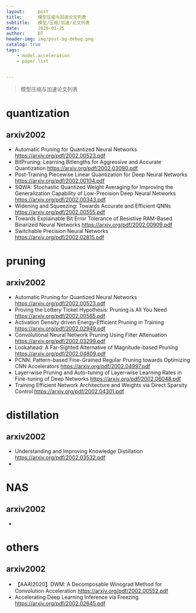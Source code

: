 ```yaml
---
layout:     post
title:      模型压缩与加速论文列表
subtitle:   模型/压缩/加速/论文列表
date:       2020-03-25
author:     DT
header-img: img/post-bg-debug.png
catalog: true
tags:
    - model.acceleration
    - paper.list


---
```


> 模型压缩与加速论文列表

# quantization

## arxiv2002

* Automatic Pruning for Quantized Neural Networks https://arxiv.org/pdf/2002.00523.pdf
* BitPruning: Learning Bitlengths for Aggressive and Accurate Quantization https://arxiv.org/pdf/2002.03090.pdf
* Post-Training Piecewise Linear Quantization for Deep Neural Networks https://arxiv.org/pdf/2002.00104.pdf
* SQWA: Stochastic Quantized Weight Averaging for Improving the Generalization Capability of Low-Precision Deep Neural Networks https://arxiv.org/pdf/2002.00343.pdf
* Widening and Squeezing: Towards Accurate and Efficient QNNs https://arxiv.org/pdf/2002.00555.pdf
* Towards Explainable Bit Error Tolerance of Resistive RAM-Based Binarized Neural Networks https://arxiv.org/pdf/2002.00909.pdf
* Switchable Precision Neural Networks https://arxiv.org/pdf/2002.02815.pdf

# pruning

## arxiv2002

* Automatic Pruning for Quantized Neural Networks https://arxiv.org/pdf/2002.00523.pdf
* Proving the Lottery Ticket Hypothesis: Pruning is All You Need https://arxiv.org/pdf/2002.00585.pdf
* Activation Density driven Energy-Efficient Pruning in Training https://arxiv.org/pdf/2002.02949.pdf
* Convolutional Neural Network Pruning Using Filter Attenuation https://arxiv.org/pdf/2002.03299.pdf
* Lookahead: A Far-Sighted Alternative of Magnitude-based Pruning https://arxiv.org/pdf/2002.04809.pdf
* PCNN: Pattern-based Fine-Grained Regular Pruning towards Optimizing CNN Accelerators https://arxiv.org/pdf/2002.04997.pdf
* Layer-wise Pruning and Auto-tuning of Layer-wise Learning Rates in Fine-tuning of Deep Networks https://arxiv.org/pdf/2002.06048.pdf
* Training Efficient Network Architecture and Weights via Direct Sparsity Control https://arxiv.org/pdf/2002.04301.pdf

# distillation

## arxiv2002

* Understanding and Improving Knowledge Distillation https://arxiv.org/pdf/2002.03532.pdf
* 

# NAS

## arxiv2002

* 

# others

## arxiv2002

* 【AAAI2020】DWM: A Decomposable Winograd Method for Convolution Acceleration https://arxiv.org/pdf/2002.00552.pdf
* Accelerating Deep Learning Inference via Freezing https://arxiv.org/pdf/2002.02645.pdf





